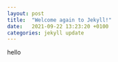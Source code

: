 ```yaml
---
layout: post
title:  "Welcome again to Jekyll!"
date:   2021-09-22 13:23:20 +0100
categories: jekyll update
---
```


hello
